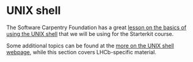 # UNIX shell

The Software Carpentry Foundation has a great [lesson on the basics of using the
UNIX shell](http://swcarpentry.github.io/shell-novice/) that we will be using
for the Starterkit course.

Some additional topics can be found at the [more on the UNIX shell webpage](./shell2.md), while this section covers LHCb-specific material.
